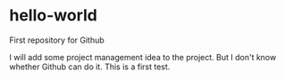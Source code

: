 # hello-world
First repository for Github

I will add some project management idea to the project.
But I don't know whether Github can do it.
This is a first test.
